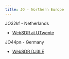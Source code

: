 ```yaml
---
title: JO - Northern Europe
---
```


JO32kf - Netherlands

* [WebSDR at UTwente](http://websdr.ewi.utwente.nl:8901/)

JO44pn - Germany

* [WebSDR DJ3LE](http://dj3le.spdns.de:8901/)


